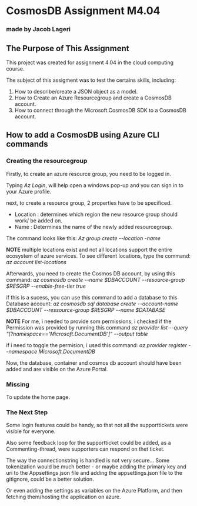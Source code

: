 # CosmosDB Assignment M4.04
### made by Jacob Lageri
## The Purpose of This Assignment

This project was created for assignment 4.04 in the cloud computing course.

The subject of this assigment was to test the certains skills, including:

1. How to describe/create a JSON object as a model.
2. How to Create an Azure Resourcegroup and create a CosmosDB account.
3. How to connect through the Microsoft.CosmosDB SDK to a CosmosDB account.

## How to add a CosmosDB using Azure CLI commands

### Creating the resourcegroup

Firstly, to create an azure resource group, you need to be logged in.

Typing *Az Login*, will help open a windows pop-up and you can sign in to your Azure profile.

next, to create a resource group, 2 properties have to be specificed.

- Location : determines which region the new resource group should work/ be added on.
- Name : Determines the name of the newly added resourcegroup.

The command looks like this: *Az group create --location <Insert location here> -name <Insert name here>*

**NOTE** multiple locations exist and not all locations support the entire ecosystem of azure services. To see different locations, type the command: *az account list-locations*

Afterwards, you need to create the Cosmos DB account, by using this command: *az cosmosdb create --name $DBACCOUNT --resource-group $RESGRP --enable-free-tier true*

if this is a sucess, you can use this command to add a database to this Database account: *az cosmosdb sql database create --account-name $DBACCOUNT --ressource-group $RESGRP --name $DATABASE*

**NOTE** For me, i needed to provide som permissions, i checked if the Permission was provided by running this command *az provider list --query "[?namespace=='Microsoft.DocumentDB']" --output table*

if i need to toggle the permision, i used this command: *az provider register --namespace Microsoft.DocumentDB*

Now, the database, container and cosmos db account should have been added and are visible on the Azure Portal.

### Missing

To update the home page.

### The Next Step

Some login features could be handy, so that not all the supporttickets were visible for everyone. 

Also some feedback loop for the supportticket could be added, as a Commenting-thread, were supporters can respond on thet ticket. 

The way the connectionstring is handled is not very secure... Some tokenization would be much better -
or maybe adding the primary key and uri to the Appsettings.json file and adding the appsettings.json file to the gitignore, could be a better solution.

Or even adding the settings as variables on the Azure Platform, and then fetching them/hosting the application on azure. 

